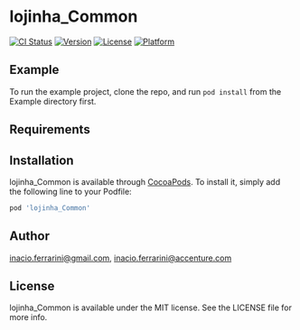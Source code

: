 # lojinha_Common

[![CI Status](https://img.shields.io/travis/inacio.ferrarini@gmail.com/lojinha_Common.svg?style=flat)](https://travis-ci.org/inacio.ferrarini@gmail.com/lojinha_Common)
[![Version](https://img.shields.io/cocoapods/v/lojinha_Common.svg?style=flat)](https://cocoapods.org/pods/lojinha_Common)
[![License](https://img.shields.io/cocoapods/l/lojinha_Common.svg?style=flat)](https://cocoapods.org/pods/lojinha_Common)
[![Platform](https://img.shields.io/cocoapods/p/lojinha_Common.svg?style=flat)](https://cocoapods.org/pods/lojinha_Common)

## Example

To run the example project, clone the repo, and run `pod install` from the Example directory first.

## Requirements

## Installation

lojinha_Common is available through [CocoaPods](https://cocoapods.org). To install
it, simply add the following line to your Podfile:

```ruby
pod 'lojinha_Common'
```

## Author

inacio.ferrarini@gmail.com, inacio.ferrarini@accenture.com

## License

lojinha_Common is available under the MIT license. See the LICENSE file for more info.
